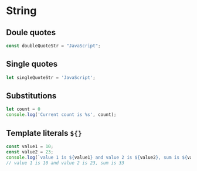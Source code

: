 # String 

## Doule quotes 

```javascript 
const doubleQuoteStr = "JavaScript"; 
```

## Single quotes 

```javascript 
let singleQuoteStr = 'JavaScript';
```

## Substitutions 

```javascript 
let count = 0 
console.log('Current count is %s', count); 
```

## Template literals `${}`

```javascript 
const value1 = 10;
const value2 = 23; 
console.log(`value 1 is ${value1} and value 2 is ${value2}, sum is ${value1 + value2}`);
// value 1 is 10 and value 2 is 23, sum is 33
```
